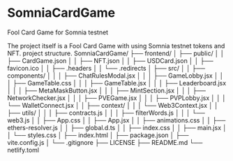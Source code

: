 # SomniaCardGame
Fool Card Game for Somnia testnet

The project itself is a Fool Card Game with using Somnia testnet tokens and NFT.
project structure.
SomniaCardGame/
├── frontend/
│   ├── public/
│   │   ├── CardGame.json
│   │   ├── NFT.json
│   │   ├── USDCard.json
│   │   ├── favicon.ico
│   │   ├── .headers
│   │   └── .redirects
│   ├── src/
│   │   ├── components/
│   │   │   ├── ChatRulesModal.jsx
│   │   │   ├── GameLobby.jsx
│   │   │   ├── GameTable.css
│   │   │   ├── GameTable.jsx
│   │   │   ├── Leaderboard.jsx
│   │   │   ├── MetaMaskButton.jsx
│   │   │   ├── MintSection.jsx
│   │   │   ├── NetworkChecker.jsx
│   │   │   ├── PVEGame.jsx
│   │   │   ├── PVPLobby.jsx
│   │   │   └── WalletConnect.jsx
│   │   ├── context/
│   │   │   └── Web3Context.jsx
│   │   ├── utils/
│   │   │   ├── contracts.js
│   │   │   ├── filterWords.js
│   │   │   └── web3.js
│   │   ├── App.css
│   │   ├── App.jsx
│   │   ├── animations.css
│   │   ├── ethers-resolver.js
│   │   ├── global.d.ts
│   │   ├── index.css
│   │   ├── main.jsx
│   │   └── styles.css
│   ├── index.html
│   ├── package.json
│   ├── vite.config.js
│   └── .gitignore
├── LICENSE
├── README.md
└── netlify.toml
